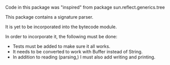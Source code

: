 Code in this package was "inspired" from package sun.reflect.generics.tree

This package contains a signature parser.

It is yet to be incorporated into the bytecode module.

In order to incorporate it, the following must be done:

- Tests must be added to make sure it all works.
- It needs to be converted to work with Buffer instead of String.
- In addition to reading (parsing,) I must also add writing and printing.
